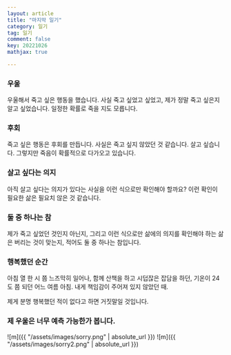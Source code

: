 ```yaml
---
layout: article
title: "마지막 일기"
category: 일기
tag: 일기
comment: false
key: 20221026
mathjax: true

---
```


### 우울
우울해서 죽고 싶은 행동을 했습니다. 사실 죽고 싶었고 싶었고, 제가 정말 죽고 싶은지 알고 싶었습니다. 일정한 확률로 죽을 지도 모릅니다.

### 후회
죽고 싶은 행동은 후회를 만듭니다. 사실은 죽고 싶지 않았던 것 같습니다. 살고 싶습니다. 그렇지만 죽음이 확률적으로 다가오고 있습니다.

### 살고 싶다는 의지
아직 살고 싶다는 의지가 있다는 사실을 이런 식으로만 확인해야 할까요? 이런 확인이 필요한 삶은 필요치 않은 것 같습니다.

### 둘 중 하나는 참
제가 죽고 싶었던 것인지 아닌지, 그리고 이런 식으로만 삶에의 의지를 확인해야 하는 삶은 버리는 것이 맞는지, 적어도 둘 중 하나는 참입니다.

### 행복했던 순간
아침 열 한 시 쯤 느즈막히 일어나, 함께 산책을 하고 시덥잖은 잡담을 하던, 기온이 24도 쯤 되던 어느 여름 아침. 내게 책임감이 주어져 있지 않았던 때.

제게 분명 행복했던 적이 없다고 하면 거짓말일 것입니다.


### 제 우울은 너무 예측 가능한가 봅니다.
![m]({{ "/assets/images/sorry.png" | absolute_url }})
![m]({{ "/assets/images/sorry2.png" | absolute_url }})
